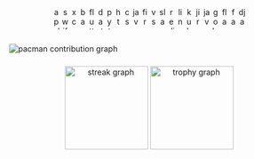 <div align="center">
  <img src="https://cdn.jsdelivr.net/gh/devicons/devicon/icons/apple/apple-original.svg" height="40" alt="apple logo" width="12" />
  <img src="https://cdn.jsdelivr.net/gh/devicons/devicon/icons/swift/swift-original.svg" height="40" alt="swift logo" width="12" />
  <img src="https://cdn.jsdelivr.net/gh/devicons/devicon/icons/xcode/xcode-original.svg" height="40" alt="xcode logo" width="12" />
  <img src="https://cdn.jsdelivr.net/gh/devicons/devicon/icons/bash/bash-original.svg" height="40" alt="bash logo" width="12" />
  <img src="https://cdn.jsdelivr.net/gh/devicons/devicon/icons/flutter/flutter-original.svg" height="40" alt="flutter logo" width="12" />
  <img src="https://cdn.jsdelivr.net/gh/devicons/devicon/icons/dart/dart-original.svg" height="40" alt="dart logo" width="12" />
  <img src="https://cdn.jsdelivr.net/gh/devicons/devicon/icons/python/python-original.svg" height="40" alt="python logo" width="12" />
  <img src="https://cdn.jsdelivr.net/gh/devicons/devicon/icons/html5/html5-original.svg" height="40" alt="html5 logo" width="12" />
  <img src="https://cdn.jsdelivr.net/gh/devicons/devicon/icons/css3/css3-original.svg" height="40" alt="css3 logo" width="12" />
  <img src="https://cdn.jsdelivr.net/gh/devicons/devicon/icons/javascript/javascript-original.svg" height="40" alt="javascript logo" width="12" />
  <img src="https://cdn.jsdelivr.net/gh/devicons/devicon/icons/firebase/firebase-plain.svg" height="40" alt="firebase logo" width="12" />
  <img src="https://cdn.jsdelivr.net/gh/devicons/devicon/icons/vscode/vscode-original.svg" height="40" alt="vscode logo" width="12" />
  <img src="https://cdn.jsdelivr.net/gh/devicons/devicon/icons/slack/slack-original.svg" height="40" alt="slack logo" width="12" />
  <img src="https://cdn.jsdelivr.net/gh/devicons/devicon/icons/redis/redis-original.svg" height="40" alt="redis logo" width="12" />
  <img src="https://cdn.jsdelivr.net/gh/devicons/devicon/icons/linux/linux-original.svg" height="40" alt="linux logo" width="12" />
  <img src="https://cdn.jsdelivr.net/gh/devicons/devicon/icons/kubernetes/kubernetes-plain.svg" height="40" alt="kubernetes logo" width="12" />
  <img src="https://cdn.jsdelivr.net/gh/devicons/devicon/icons/jira/jira-original.svg" height="40" alt="jira logo" width="12" />
  <img src="https://cdn.jsdelivr.net/gh/devicons/devicon/icons/java/java-original.svg" height="40" alt="java logo" width="12" />
  <img src="https://cdn.jsdelivr.net/gh/devicons/devicon/icons/go/go-original.svg" height="40" alt="go logo" width="12" />
  <img src="https://cdn.jsdelivr.net/gh/devicons/devicon/icons/flask/flask-original.svg" height="40" alt="flask logo" width="12" />
  <img src="https://cdn.jsdelivr.net/gh/devicons/devicon/icons/fastapi/fastapi-original.svg" height="40" alt="fastapi logo" width="12" />
  <img src="https://cdn.jsdelivr.net/gh/devicons/devicon/icons/django/django-plain.svg" height="40" alt="django logo" width="12" />
</div>

###

<picture>
  <source media="(prefers-color-scheme: dark)" srcset="https://raw.githubusercontent.com/DevSa3eed/DevSa3eed/output/pacman-contribution-graph-dark.svg">
  <source media="(prefers-color-scheme: light)" srcset="https://raw.githubusercontent.com/DevSa3eed/DevSa3eed/output/pacman-contribution-graph.svg">
  <img alt="pacman contribution graph" src="https://raw.githubusercontent.com/DevSa3eed/DevSa3eed/output/pacman-contribution-graph.svg">
</picture>

###

<div align="center">
  <img src="https://streak-stats.demolab.com?user=DevSa3eed&locale=en&mode=weekly&theme=tokyonight&hide_border=false&border_radius=5&order=3" height="150" alt="streak graph"  />
  <img src="https://github-profile-trophy.vercel.app?username=DevSa3eed&theme=tokyonight&column=-1&row=1&margin-w=8&margin-h=8&no-bg=false&no-frame=false&order=4" height="150" alt="trophy graph"  />
</div>

###
